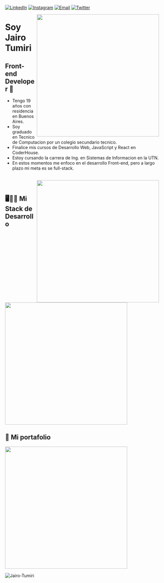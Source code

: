   <a href="https://www.linkedin.com/in/jhon-jairo-tumiri/"><img alt="LinkedIn" src="https://img.shields.io/badge/LinkedIn-Jairo%20Tumiri-blue?style=flat-square&logo=linkedin"></a> <a href="https://www.instagram.com/jaiiirot/"><img alt="Instagram" src="https://img.shields.io/badge/Instagram-Jairo%20Tumiri-blue?style=flat-square&logo=instagram"></a> <a href="jhon.jairo.tumiri@gmail.com"><img alt="Email" src="https://img.shields.io/badge/Gmail-jhon.jairo.tumiri@gmail.com-blue?style=flat-square&logo=gmail"></a> <a href="https://twitter.com/j_jairot"><img alt="Twitter" src="https://img.shields.io/badge/Twitter-Jairo%20Tumiri-blue?style=flat-square&logo=twitter"></a>  

<img  width="400" align="right" src="https://raw.githubusercontent.com/jaiiirot/jaiiirot/main/hiro350.jpg" >

<h1>Soy Jairo Tumiri</h1>
<h2> Front-end Developer 🎨 </h2>

  - Tengo 19 años con residencia en Buenos Aires.
  - Soy graduado en Tecnico de Computacion por un colegio secundario tecnico.
  - Finalice mis cursos de Desarrollo Web, JavaScript y React en CoderHouse.
  - Estoy cursando la carrera de Ing. en Sistemas de Informacion en la UTN.
  - En estos momentos me enfoco en el desarrollo Front-end, pero a largo plazo mi meta es se full-stack.
<br>
  
  <img  width="400" align="right" src="https://github-readme-stats.vercel.app/api/top-langs/?username=jaiiirot&layout=compact&theme=dark" />
  <br>
  
## 🖥️👨‍💻 Mi Stack de Desarrollo
<img  width="400px" src="https://raw.githubusercontent.com/jaiiirot/jaiiirot/main/tec.png" />


## 💼 Mi portafolio
<a  align="left" href="https://github.com/jaiiirot/portafolio-jairotumiri">
  <img  width="400" src="https://github-readme-stats.vercel.app/api/pin/?username=jaiiirot&repo=portafolio-jairotumiri&theme=dark" />
</a>


<p align="left"> <img src="https://komarev.com/ghpvc/?username=jaiiirot&label=Profile%20views&color=FF20C7&style=flat" alt="Jairo-Tumiri" /> </p>
